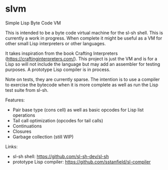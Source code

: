 # slvm

Simple Lisp Byte Code VM

This is intended to be a byte code virtual machine for the sl-sh shell.
This is currently a work in progress.  When complete it might be useful as a VM
for other small Lisp interpreters or other languages.

It takes inspiration from the book Crafting Interpreters (https://craftinginterpreters.com/).
This project is just the VM and is for a Lisp so will not include the language but
may add an assembler for testing purposes.  A prototype Lisp compiler is in process.

Note on tests, they are currently sparse.  The intention is to use a compiler to
exercise the bytecode when it is more complete as well as run the Lisp test
suite from sl-sh.

Features:
- Pair base type (cons cell) as well as basic opcodes for Lisp list operations
- Tail call optimization (opcodes for tail calls)
- Continuations
- Closures
- Garbage collection (still WIP)

Links:
- sl-sh shell: https://github.com/sl-sh-dev/sl-sh
- prototype Lisp compiler: https://github.com/sstanfield/sl-compiler
